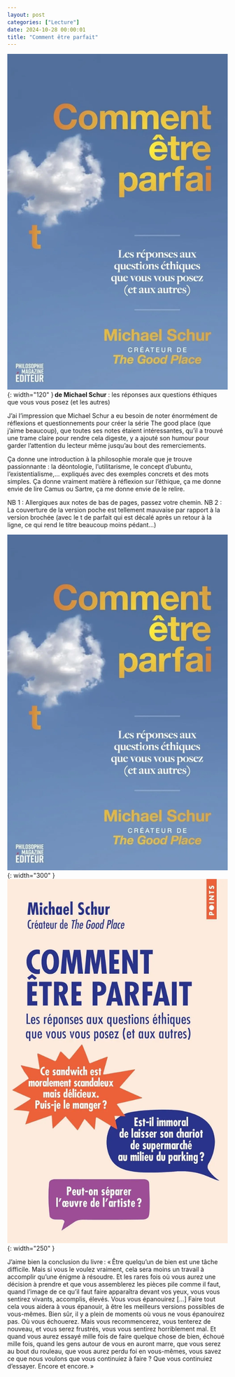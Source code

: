 ```yaml
---
layout: post
categories: ["Lecture"]
date: 2024-10-28 00:00:01
title: "Comment être parfait"
---
```


![couverture](/assets/images/couv_lecture/CommentEtreParfait_1.webp){: width="120" } **de Michael Schur** : les réponses aux questions éthiques que vous vous posez (et les autres)

J’ai l’impression que Michael Schur a eu besoin de noter énormément de réflexions et questionnements pour créer la série The good place (que j’aime beaucoup), que toutes ses notes étaient intéressantes, qu’il a trouvé une trame claire pour rendre cela digeste, y a ajouté son humour pour garder l’attention du lecteur même jusqu’au bout des remerciements.

Ça donne une introduction à la philosophie morale que je trouve passionnante : la déontologie, l’utilitarisme, le concept d’ubuntu, l’existentialisme,… expliqués avec des exemples concrets et des mots simples. Ça donne vraiment matière à réflexion sur l’éthique, ça me donne envie de lire Camus ou Sartre, ça me donne envie de le relire.

NB 1 : Allergiques aux notes de bas de pages, passez votre chemin.
NB 2 : La couverture de la version poche est tellement mauvaise par rapport à la version brochée (avec le t de parfait qui est décalé après un retour à la ligne, ce qui rend le titre beaucoup moins pédant…)

![couverture reliée](/assets/images/couv_lecture/CommentEtreParfait_1.webp){: width="300" } ![couverture poche](/assets/images/couv_lecture/CommentEtreParfait_2.webp){: width="250" }

J’aime bien la conclusion du livre : « Être quelqu’un de bien est une tâche difficile. Mais si vous le voulez vraiment, cela sera moins un travail à accomplir qu’une énigme à résoudre. Et les rares fois où vous aurez une décision à prendre et que vous assemblerez les pièces pile comme il faut, quand l’image de ce qu’il faut faire apparaîtra devant vos yeux, vous vous sentirez vivants, accomplis, élevés. Vous vous épanouirez […] Faire tout cela vous aidera à vous épanouir, à être les meilleurs versions possibles de vous-mêmes. Bien sûr, il y a plein de moments où vous ne vous épanouirez pas. Où vous échouerez. Mais vous recommencerez, vous tenterez de nouveau, et vous serez frustrés, vous vous sentirez horriblement mal. Et quand vous aurez essayé mille fois de faire quelque chose de bien, échoué mille fois, quand les gens autour de vous en auront marre, que vous serez au bout du rouleau, que vous aurez perdu foi en vous-mêmes, vous savez ce que nous voulons que vous continuiez à faire ? Que vous continuiez d’essayer. Encore et encore. »
